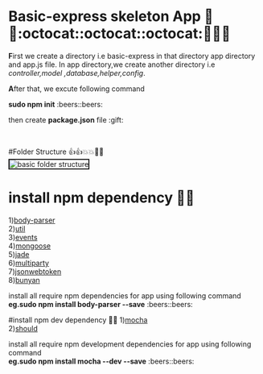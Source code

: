 # Basic-express skeleton App :runner::runner::octocat::octocat::octocat::tada::tada::grinning:<br>

<p> <b>F</b>irst we create a directory i.e basic-express in that directory app directory and app.js file. In app directory,we create another directory i.e <i>controller,model ,database,helper,config</i>.</p><p><b>A</b>fter that, we excute following command<br></p> 
<b>sudo npm init</b> :beers::beers:<br> <p>then create <b>package.json</b> file :gift:</p><br>

#Folder Structure :thumbsup::thumbsup::boom::boom::triangular_ruler::triangular_ruler:
<br>
<img src="http://server.myspace-shack.com/d22/folderstrc.png" border="2" alt="basic folder structure">
</br>
# install npm dependency :paperclip::paperclip:
1)<a href="https://www.npmjs.com/package/body-parser">body-parser</a><br>
2)<a href="https://www.npmjs.com/package/util">util</a><br>
3)<a href="https://www.npmjs.com/package/events">events</a><br>
4)<a href="https://www.npmjs.com/package/mongoose">mongoose</a><br>
5)<a href="http://jade-lang.com/">jade</a><br>
6)<a href="https://www.npmjs.com/package/multiparty">multiparty</a><br>
7)<a href="https://www.npmjs.com/package/jsonwebtoken">jsonwebtoken</a><br>
8)<a href="https://www.npmjs.com/package/bunyan">bunyan</a><br>

<p> install all require npm dependencies for app using following command<br>
<b>eg.sudo npm install body-parser --save</b>  :beers::beers:
</p>


#install npm dev dependency :paperclip::paperclip:
1)<a href="https://www.npmjs.com/package/mocha">mocha</a><br>
2)<a href="https://www.npmjs.com/package/should">should</a>

<p> install all require npm development dependencies for app using following command<br>
<b>eg.sudo npm install mocha --dev --save</b>  :beers::beers:
</p>
